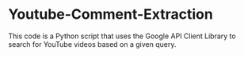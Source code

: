 # Youtube-Comment-Extraction
This code is a Python script that uses the Google API Client Library to search for YouTube videos based on a given query.
